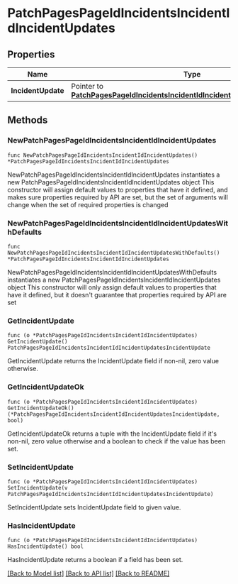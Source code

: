 # PatchPagesPageIdIncidentsIncidentIdIncidentUpdates

## Properties

Name | Type | Description | Notes
------------ | ------------- | ------------- | -------------
**IncidentUpdate** | Pointer to [**PatchPagesPageIdIncidentsIncidentIdIncidentUpdatesIncidentUpdate**](PatchPagesPageIdIncidentsIncidentIdIncidentUpdatesIncidentUpdate.md) |  | [optional] 

## Methods

### NewPatchPagesPageIdIncidentsIncidentIdIncidentUpdates

`func NewPatchPagesPageIdIncidentsIncidentIdIncidentUpdates() *PatchPagesPageIdIncidentsIncidentIdIncidentUpdates`

NewPatchPagesPageIdIncidentsIncidentIdIncidentUpdates instantiates a new PatchPagesPageIdIncidentsIncidentIdIncidentUpdates object
This constructor will assign default values to properties that have it defined,
and makes sure properties required by API are set, but the set of arguments
will change when the set of required properties is changed

### NewPatchPagesPageIdIncidentsIncidentIdIncidentUpdatesWithDefaults

`func NewPatchPagesPageIdIncidentsIncidentIdIncidentUpdatesWithDefaults() *PatchPagesPageIdIncidentsIncidentIdIncidentUpdates`

NewPatchPagesPageIdIncidentsIncidentIdIncidentUpdatesWithDefaults instantiates a new PatchPagesPageIdIncidentsIncidentIdIncidentUpdates object
This constructor will only assign default values to properties that have it defined,
but it doesn't guarantee that properties required by API are set

### GetIncidentUpdate

`func (o *PatchPagesPageIdIncidentsIncidentIdIncidentUpdates) GetIncidentUpdate() PatchPagesPageIdIncidentsIncidentIdIncidentUpdatesIncidentUpdate`

GetIncidentUpdate returns the IncidentUpdate field if non-nil, zero value otherwise.

### GetIncidentUpdateOk

`func (o *PatchPagesPageIdIncidentsIncidentIdIncidentUpdates) GetIncidentUpdateOk() (*PatchPagesPageIdIncidentsIncidentIdIncidentUpdatesIncidentUpdate, bool)`

GetIncidentUpdateOk returns a tuple with the IncidentUpdate field if it's non-nil, zero value otherwise
and a boolean to check if the value has been set.

### SetIncidentUpdate

`func (o *PatchPagesPageIdIncidentsIncidentIdIncidentUpdates) SetIncidentUpdate(v PatchPagesPageIdIncidentsIncidentIdIncidentUpdatesIncidentUpdate)`

SetIncidentUpdate sets IncidentUpdate field to given value.

### HasIncidentUpdate

`func (o *PatchPagesPageIdIncidentsIncidentIdIncidentUpdates) HasIncidentUpdate() bool`

HasIncidentUpdate returns a boolean if a field has been set.


[[Back to Model list]](../README.md#documentation-for-models) [[Back to API list]](../README.md#documentation-for-api-endpoints) [[Back to README]](../README.md)


